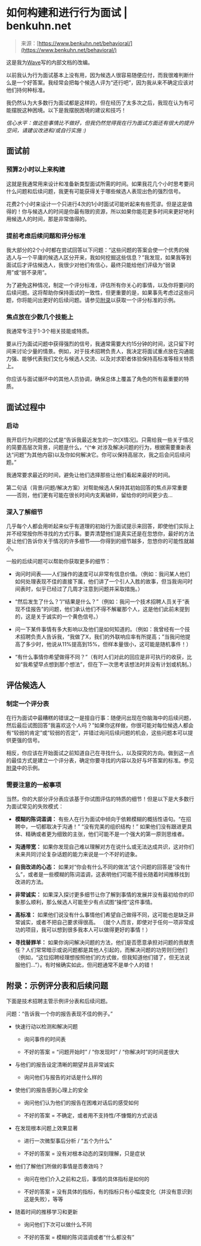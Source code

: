 <!--yml

category: 未分类

date: 2024-05-29 13:25:02

-->

# 如何构建和进行行为面试 | benkuhn.net

> 来源：[https://www.benkuhn.net/behavioral/](https://www.benkuhn.net/behavioral/)

这是我为[Wave](https://www.wave.com/en/)写的内部文档的改编。

以前我认为行为面试基本上没有用，因为候选人很容易随便应付，而我很难判断什么是一个好答案。我经常会把每个候选人评为“还行吧”，因为我从来不确定应该对他们持何种标准。

我仍然认为大多数行为面试都是这样的，但在经历了太多次之后，我现在认为有可能摆脱这种困境。以下是我摆脱困境的建议和技巧！

*信心水平：做这些事情比不做好，但我仍然觉得我在行为面试方面还有很大的提升空间，请建议改进和/或自行实施 :)*

## 面试前

### 预算2小时以上来构建

这就是我通常用来设计和准备新类型面试所需的时间。如果我花几个小时思考要问什么问题和后续问题，我更有可能获得关于哪些候选人表现出色的强烈信号。

花费2个小时来设计一个只进行4次的1小时面试可能听起来有些荒谬。但是这是值得的！你与候选人的时间是你最有限的资源，所以如果你能花更多时间来更好地利用候选人的时间，那是非常值得的。

### 提前考虑后续问题和评分标准

我大部分的2个小时都在尝试回答以下问题：“这些问题的答案会使一个优秀的候选人与一个平庸的候选人区分开来，我如何挖掘这些信息？”我发现，如果我等到面试后才评估候选人，我很少对他们有信心，最终只能给他们评级为“弱录用”或“弱不录用”。

为了避免这种情况，制定一个评分标准，评估所有你关心的事情，以及你将要问的后续问题。这将帮助你保持面试的一致性，但更重要的是，如果事先考虑过这些问题，你将能问出更好的后续问题。请参见[附录](#appendix-example-rubric)以获取一个评分标准的示例。

### 焦点放在少数几个技能上

我通常专注于1-3个相关技能或特质。

要从行为面试问题中获得强烈的信号，我通常需要大约15分钟的时间，这只留下时间来讨论少量的情景。例如，对于技术招聘负责人，我决定将面试重点放在沟通能力强、能够代表我们文化与候选人交流、以及对求职者体验保持高标准等相关特质上。

你应该与面试循环中的其他人员协调，确保总体上覆盖了角色的所有最重要的特质。

## 面试过程中

### 启动

我开启行为问题的公式是“告诉我最近发生的一次[X情况]。只需给我一些关于情况的简要高层次背景，问题是什么，^(^✻ 对涉及解决问题的行为，根据需要重新表达“问题”为其他内容)以及你如何解决它。你可以保持高层次，我之后会问后续问题。”

我通常要求最近的时间，避免让他们选择那些让他们看起来最好的时间。

第二句话（背景/问题/解决方案）对帮助候选人保持其初始回答的焦点非常重要——否则，他们更有可能在很长时间内支离破碎，留给你的时间更少去&mldr;

### 深入了解细节

几乎每个人都会用听起来似乎有道理的初始行为面试提示来回答，即使他们实际上并不经常按你所寻找的方式行事。要弄清楚他们是真实还是在忽悠你，最好的方法是让他们告诉你关于情况的许多细节——你得到的细节越多，忽悠你的可能性就越小。

一般的后续问题可以帮助你获取更多的细节：

+   询问时间表——人们操作的速度可以非常有信息价值。（例如：我问某人他们如何处理表现不佳的直接下属，他们讲了一个引人入胜的故事，但当我询问时间表时，似乎已经过了几周才注意到问题并采取措施。）

+   “然后发生了什么？”/“结果是什么？”（例如：我问一个技术招聘人员关于“表现不佳报告”的问题，他们承认他们不得不解雇那个人，这是他们此前未提到的，这是关于诚实的一个黄色信号。）

+   问一下某件事情有多大影响以及他们是如何知道的。（例如：我曾经有一个技术招聘负责人告诉我，“我做了X，我们的外联响应率有所提高；”当我问他提高了多少时，他说从11%提高到15%，但样本量很小，这可能是随机事件！）

+   “有什么事情你希望做得不同？”（有时人们对此的回应是非可执行的收获，比如“我希望早点想到那个想法”，但在下一次思考该想法时并没有计划或机制。）

## 评估候选人

### 制定一个评分表

在行为面试中最糟糕的错误之一是擅自行事：随便问出现在你脑海中的后续问题，然后最后试图回答“我喜欢这个人吗？”如果你这样做，你很可能对每位候选人都会有“较弱的肯定”或“较弱的否定”，并错过询问后续问题的机会，这些问题本可以提供更强的信号。

相反，你应该在开始面试之前知道自己在寻找什么，以及探究的方向。做到这一点的最佳方式是建立一个评分表，确定你要寻找的内容以及好与坏答案的标准。参见[附录](#附录示例评分表)中的示例。

### 需要注意的一般事项

当然，你的大部分评分表应该基于你试图评估的特质的细节！但是以下是大多数行为面试常见的失败模式：

+   **模糊的陈词滥调：** 有些人在行为面试中倾向于依赖模糊的概括性语句。“在招聘中，一切都取决于沟通！” “没有完美的组织结构！” 如果他们没有跟进更具体、精确或者更为细致的主张，他们可能不是一个强大的第一原则思维者。

+   **沟通带宽：** 如果你发现自己难以理解对方在说什么或无法达成共识，这对你们未来共同讨论复杂话题的能力来说是一个不好的迹象。

+   **自我改进的心态：** 如果对“你会有什么不同的做法”这个问题的回答是“没有什么”，或者是一些模糊的陈词滥调，这表明他们可能不擅长随着时间推移找到改进的方法。

+   **非常诚实：** 如果深入探讨更多细节让你了解到事情的发展并没有最初给你的印象那么顺利，那么候选人可能至少有点试图“操控”这件事情。

+   **高标准：** 如果他们说没有什么事情他们希望自己做得不同，这可能也是缺乏非常诚实，或者不把自己要求得很高。 （就个人而言，即使对于任何一项非常成功的项目，我可以想到很多我本人可以做得更好的事情！）

+   **寻找替罪羊：** 如果你询问解决问题的方法，他们是否愿意承担对问题的贡献责任？人们常常暗示或说问题都是其他人引起的，而解决问题的功劳则归他们（例如，“这位招聘经理想按照他们的方式做，但我知道他们错了，但无法说服他们&mldr;”）。有时候确实如此，但问题通常不是单个人的错！

## 附录：示例评分表和后续问题

下面是技术招聘主管示例评分表和后续问题。

问题：“告诉我一个你的报告表现不佳的例子。”

+   快速行动以检测和解决问题

    +   询问事件的时间表

    +   不好的答案 = “问题开始时” / “你发现时” / “你解决时”的时间差很大

+   与他们的报告设定清晰的期望并且非常诚实

    +   询问他们与报告的对话是什么样的

+   使他们的报告感到心理上的安全

    +   询问他们认为他们的报告在困难对话后的感受如何

    +   不好的答案 = 不确定，或者用不支持性/不慷慨的方式说话

+   在发现根本问题上效果显著

    +   进行一次微型事后分析 / “五个为什么”

    +   不好的答案 = 没有对根本动态的深刻理解，只是症状

+   他们了解他们所做的事情是否奏效吗？

    +   询问在他们介入之前和之后，事情的具体指标是如何的

    +   不好的答案 = 没有具体的指标，有的指标只有小幅度变化（并没有意识到这是失败），等等

+   随着时间的推移学习和更新

    +   询问他们下次可以做什么不同

    +   不好的答案 = 模糊的陈词滥调或者“什么都没有”
